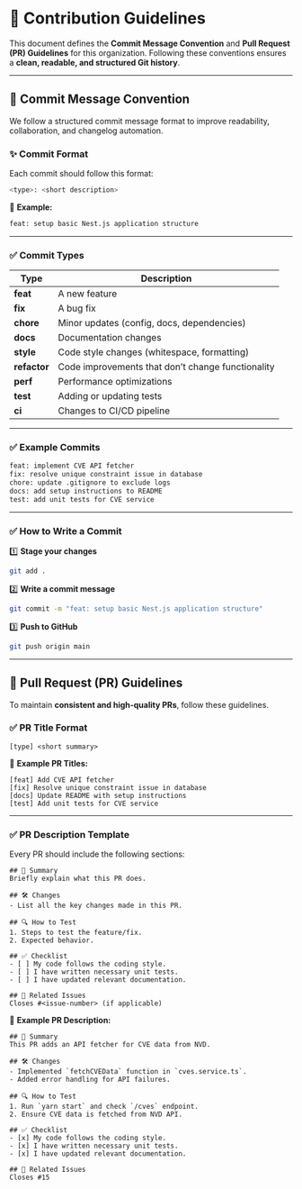 # **🚀 Contribution Guidelines**

This document defines the **Commit Message Convention** and **Pull Request (PR) Guidelines** for this organization. Following these conventions ensures a **clean, readable, and structured Git history**. 

---

## **📌 Commit Message Convention**
We follow a structured commit message format to improve readability, collaboration, and changelog automation.

### **✨ Commit Format**
Each commit should follow this format:

```bash
<type>: <short description>
```

🔹 **Example:**
```bash
feat: setup basic Nest.js application structure
```

---

### **✅ Commit Types**
| Type       | Description |
|------------|-------------|
| **feat**   | A new feature |
| **fix**    | A bug fix |
| **chore**  | Minor updates (config, docs, dependencies) |
| **docs**   | Documentation changes |
| **style**  | Code style changes (whitespace, formatting) |
| **refactor** | Code improvements that don’t change functionality |
| **perf**   | Performance optimizations |
| **test**   | Adding or updating tests |
| **ci**     | Changes to CI/CD pipeline |

---

### **✅ Example Commits**
```bash
feat: implement CVE API fetcher
fix: resolve unique constraint issue in database
chore: update .gitignore to exclude logs
docs: add setup instructions to README
test: add unit tests for CVE service
```

---

### **✅ How to Write a Commit**
1️⃣ **Stage your changes**
```bash
git add .
```

2️⃣ **Write a commit message**
```bash
git commit -m "feat: setup basic Nest.js application structure"
```

3️⃣ **Push to GitHub**
```bash
git push origin main
```

---

## **📌 Pull Request (PR) Guidelines**
To maintain **consistent and high-quality PRs**, follow these guidelines.

### **✅ PR Title Format**
```
[type] <short summary>
```
🔹 **Example PR Titles:**
```
[feat] Add CVE API fetcher
[fix] Resolve unique constraint issue in database
[docs] Update README with setup instructions
[test] Add unit tests for CVE service
```

---

### **✅ PR Description Template**
Every PR should include the following sections:

```
## 📌 Summary
Briefly explain what this PR does.

## 🛠️ Changes
- List all the key changes made in this PR.

## 🔍 How to Test
1. Steps to test the feature/fix.
2. Expected behavior.

## ✅ Checklist
- [ ] My code follows the coding style.
- [ ] I have written necessary unit tests.
- [ ] I have updated relevant documentation.

## 🔗 Related Issues
Closes #<issue-number> (if applicable)
```

🔹 **Example PR Description:**
```
## 📌 Summary
This PR adds an API fetcher for CVE data from NVD.

## 🛠️ Changes
- Implemented `fetchCVEData` function in `cves.service.ts`.
- Added error handling for API failures.

## 🔍 How to Test
1. Run `yarn start` and check `/cves` endpoint.
2. Ensure CVE data is fetched from NVD API.

## ✅ Checklist
- [x] My code follows the coding style.
- [x] I have written necessary unit tests.
- [x] I have updated relevant documentation.

## 🔗 Related Issues
Closes #15
```
